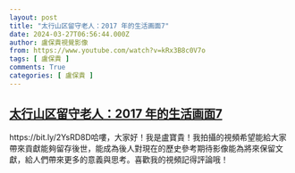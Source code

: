 ```yaml
---
layout: post
title: "太行山区留守老人：2017 年的生活画面7"
date: 2024-03-27T06:56:44.000Z
author: 盧保貴視覺影像
from: https://www.youtube.com/watch?v=kRx3B8c0V7o
tags: [ 盧保貴 ]
comments: True
categories: [ 盧保貴 ]
---
```

<!--1711522604000-->
[太行山区留守老人：2017 年的生活画面7](https://www.youtube.com/watch?v=kRx3B8c0V7o)
------

<div>
https://bit.ly/2YsRD8D哈嘍，大家好！我是盧寶貴！我拍攝的視頻希望能給大家帶來貢獻能夠留存後世，能成為後人對現在的歷史參考期待影像能為將來保留文獻，給人們帶來更多的意義與思考。喜歡我的視頻記得評論哦！
</div>
